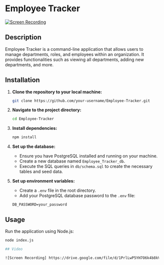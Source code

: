 # Employee Tracker

[![Screen Recording](https://img.youtube.com/vi/VIDEO_ID_HERE/0.jpg)](https://drive.google.com/file/d/1PrlLwP5YH7O6k4b8kV-tpqBMmLREpG6y/view?usp=sharing)


## Description

Employee Tracker is a command-line application that allows users to manage departments, roles, and employees within an organization. It provides functionalities such as viewing all departments, adding new departments, and more.

## Installation

1. **Clone the repository to your local machine:**

    ```bash
    git clone https://github.com/your-username/Employee-Tracker.git
    ```

2. **Navigate to the project directory:**

    ```bash
    cd Employee-Tracker
    ```

3. **Install dependencies:**

    ```bash
    npm install
    ```

4. **Set up the database:**

    - Ensure you have PostgreSQL installed and running on your machine.
    - Create a new database named `Employee_Tracker_db`.
    - Execute the SQL queries in `db/schema.sql` to create the necessary tables and seed data.

5. **Set up environment variables:**

    - Create a `.env` file in the root directory.
    - Add your PostgreSQL database password to the `.env` file:

    ```
    DB_PASSWORD=your_password
    ```

## Usage

Run the application using Node.js:

```bash
node index.js

## Video

![Screen Recording] https://drive.google.com/file/d/1PrlLwP5YH7O6k4b8kV-tpqBMmLREpG6y/view?usp=sharing